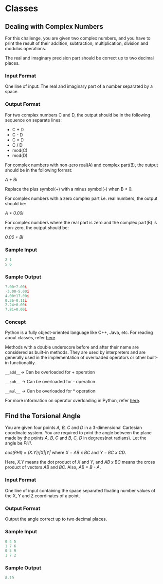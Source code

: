 # Classes

## Dealing with Complex Numbers

For this challenge, you are given two complex numbers, and you have to print the result of their addition, subtraction, multiplication, division and modulus operations.

The real and imaginary precision part should be correct up to two decimal places.

### Input Format

One line of input: The real and imaginary part of a number separated by a space.

### Output Format

For two complex numbers C and D, the output should be in the following sequence on separate lines:
-   C + D
-   C - D
-   C * D
-   C / D
-   mod(C)
-   mod(D)

For complex numbers with non-zero real(A) and complex part(B), the output should be in the following format:

*A + Bi*

Replace the plus symbol(+) with a minus symbol(-) when B < 0.

For complex numbers with a zero complex part i.e. real numbers, the output should be:

*A + 0.00i*

For complex numbers where the real part is zero and the complex part(B) is non-zero, the output should be:

*0.00 + Bi*

### Sample Input
```Python
2 1
5 6
```

### Sample Output
```Python
7.00+7.00i
-3.00-5.00i
4.00+17.00i
0.26-0.11i
2.24+0.00i
7.81+0.00i
```
### Concept

Python is a fully object-oriented language like C++, Java, etc. For reading about classes, refer [here](http://www.diveintopython3.net/iterators.html#defining-classes).

Methods with a double underscore before and after their name are considered as built-in methods. They are used by interpreters and are generally used in the implementation of overloaded operators or other built-in functionality.

`__add__`-> Can be overloaded for + operation

`__sub__` -> Can be overloaded for - operation

`__mul__` -> Can be overloaded for * operation


For more information on operator overloading in Python, refer [here](http://docs.python.org/3.2/reference/datamodel.html).

## Find the Torsional Angle

You are given four points *A, B, C* and *D* in a 3-dimensional Cartesian coordinate system. You are required to print the angle between the plane made by the points *A, B, C* and *B, C, D* in degrees(not radians). Let the angle be *PHI*.

*cos(PHI) = (X.Y)/|X||Y|* where *X = AB x BC* and *Y = BC x CD*.

Here, *X.Y* means the dot product of *X* and *Y*, and *AB x BC*  means the cross product of vectors *AB* and *BC*. Also, *AB = B - A*.

### Input Format

One line of input containing the space separated floating number values of the X, Y and Z coordinates of a point.

### Output Format

Output the angle correct up to two decimal places.

### Sample Input

```Python
0 4 5
1 7 6
0 5 9
1 7 2
```

### Sample Output

```Python
8.19
```
